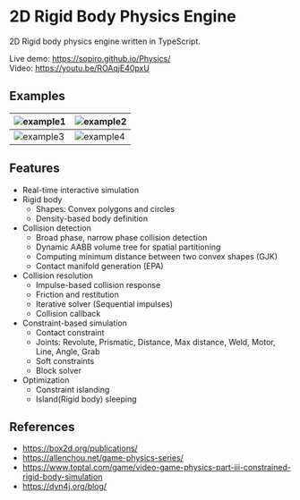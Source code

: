 # 2D Rigid Body Physics Engine

2D Rigid body physics engine written in TypeScript.

Live demo: https://sopiro.github.io/Physics/  
Video: https://youtu.be/ROAqjE40pxU  

## Examples
|![example1](.github/Animation1.gif)|![example2](.github/Animation2.gif)|
|--|--|
|![example3](.github/Animation3.gif)|![example4](.github/Animation4.gif)|

## Features
- Real-time interactive simulation
- Rigid body
  - Shapes: Convex polygons and circles
  - Density-based body definition
- Collision detection
  - Broad phase, narrow phase collision detection
  - Dynamic AABB volume tree for spatial partitioning
  - Computing minimum distance between two convex shapes (GJK)
  - Contact manifold generation (EPA)
- Collision resolution 
  - Impulse-based collision response  
  - Friction and restitution  
  - Iterative solver (Sequential impulses)  
  - Collision callback  
- Constraint-based simulation
  - Contact constraint
  - Joints: Revolute, Prismatic, Distance, Max distance, Weld, Motor, Line, Angle, Grab
  - Soft constraints
  - Block solver
- Optimization
  - Constraint islanding
  - Island(Rigid body) sleeping

## References
- https://box2d.org/publications/
- https://allenchou.net/game-physics-series/
- https://www.toptal.com/game/video-game-physics-part-iii-constrained-rigid-body-simulation
- https://dyn4j.org/blog/
